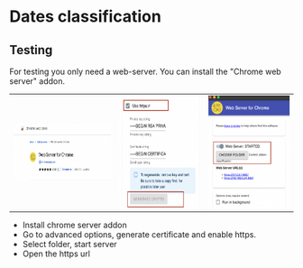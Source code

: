 # Dates classification

## Testing
For testing you only need a web-server. You can install the "Chrome web server" addon.

|    |            |            | 
|----------|:-------------:|:-------------:|
| <img src="img/chrome-server0.png" width="300" height="100"/>|  <img src="img/chrome-server2.png" width="250" height="200"/> |  <img src="img/chrome-server1.png" width="250" height="200" />

- Install chrome server addon
- Go to advanced options, generate certificate and enable https.
- Select folder, start server 
- Open the https url
